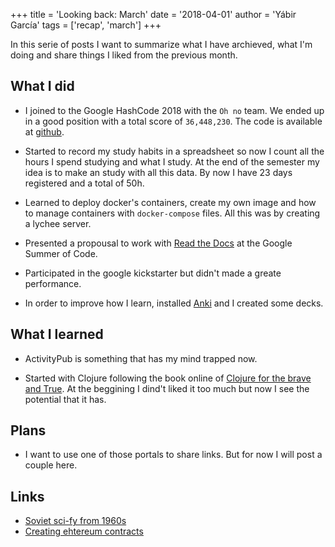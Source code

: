 +++
title = 'Looking back: March'
date = '2018-04-01'
author = 'Yábir García'
tags = ['recap', 'march']
+++

In this serie of posts I want to summarize what I have archieved,
what I'm doing and share things I liked from the previous month.

## What I did

* I joined to the Google HashCode 2018 with the `Oh no` team. We ended
  up in a good position with a total score of `36,448,230`. The code
  is available at [github](https://github.com/yabirgb/hashcode2018).

* Started to record my study habits in a spreadsheet so now I count
  all the hours I spend studying and what I study. At the end of the
  semester my idea is to make an study with all this data. By now I
  have 23 days registered and a total of 50h.
  
* Learned to deploy docker's containers, create my own image and how
  to manage containers with `docker-compose` files. All this was by
  creating a lychee server.
  
* Presented a propousal to work with [Read the Docs](http://readthedocs.io/) at the
  Google Summer of Code.
  
* Participated in the google kickstarter but didn't made a greate
  performance.
  
* In order to improve how I learn, installed
  [Anki](https://apps.ankiweb.net/) and I created some decks.

## What I learned

* ActivityPub is something that has my mind trapped now.

* Started with Clojure following the book online of [Clojure for
  the brave and True](https://www.braveclojure.com/). At the beggining
  I dind't liked it too much but now I see the potential that it has.
  
  
## Plans

* I want to use one of those portals to share links. But for now I will post a couple here.

## Links

* [Soviet sci-fy from 1960s](https://ia800207.us.archive.org/15/items/AnatolyDnieprovTheMaxwellEquations/Anatoly-Dnieprov-The-Maxwell-Equations.pdf)
* [Creating ehtereum contracts](https://www.ethereum.org/token)
